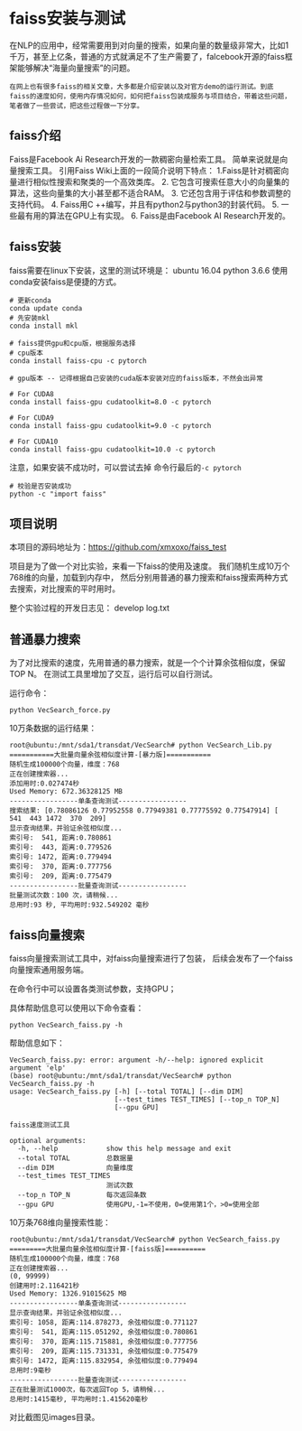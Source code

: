 # faiss安装与测试

在NLP的应用中，经常需要用到对向量的搜索，如果向量的数量级非常大，比如1千万，甚至上亿条，普通的方式就满足不了生产需要了，falcebook开源的faiss框架能够解决“海量向量搜索”的问题。
    
    在网上也有很多faiss的相关文章，大多都是介绍安装以及对官方demo的运行测试。到底faiss的速度如何，使用内存情况如何，如何把faiss包装成服务与项目结合，带着这些问题，笔者做了一些尝试，把这些过程做一下分享。

## faiss介绍
Faiss是Facebook Ai Research开发的一款稠密向量检索工具。
简单来说就是向量搜索工具。
引用Faiss Wiki上面的一段简介说明下特点：
1.Faiss是针对稠密向量进行相似性搜索和聚类的一个高效类库。
2. 它包含可搜索任意大小的向量集的算法，这些向量集的大小甚至都不适合RAM。
3. 它还包含用于评估和参数调整的支持代码。
4. Faiss用C ++编写，并且有python2与python3的封装代码。
5. 一些最有用的算法在GPU上有实现。
6. Faiss是由Facebook AI Research开发的。

## faiss安装
faiss需要在linux下安装，这里的测试环境是：
ubuntu 16.04
python 3.6.6
使用conda安装faiss是便捷的方式。
```
# 更新conda
conda update conda
# 先安装mkl
conda install mkl

# faiss提供gpu和cpu版，根据服务选择
# cpu版本
conda install faiss-cpu -c pytorch

# gpu版本 -- 记得根据自己安装的cuda版本安装对应的faiss版本，不然会出异常

# For CUDA8
conda install faiss-gpu cudatoolkit=8.0 -c pytorch 

# For CUDA9
conda install faiss-gpu cudatoolkit=9.0 -c pytorch 

# For CUDA10
conda install faiss-gpu cudatoolkit=10.0 -c pytorch 
```
注意，如果安装不成功时，可以尝试去掉 命令行最后的`-c pytorch`
```
# 校验是否安装成功
python -c "import faiss"
```
## 项目说明
本项目的源码地址为：https://github.com/xmxoxo/faiss_test

项目是为了做一个对比实验，来看一下faiss的使用及速度。
我们随机生成10万个768维的向量，加载到内存中，
然后分别用普通的暴力搜索和faiss搜索两种方式去搜索，对比搜索的平时用时。

整个实验过程的开发日志见： develop log.txt


## 普通暴力搜索
为了对比搜索的速度，先用普通的暴力搜索，就是一个个计算余弦相似度，保留TOP N。
在测试工具里增加了交互，运行后可以自行测试。

运行命令：
```
python VecSearch_force.py
```

10万条数据的运行结果：
```
root@ubuntu:/mnt/sda1/transdat/VecSearch# python VecSearch_Lib.py
===========大批量向量余弦相似度计算-[暴力版]===========
随机生成100000个向量，维度：768
正在创建搜索器...
添加用时:0.027474秒
Used Memory: 672.36328125 MB
-----------------单条查询测试-----------------
搜索结果: [0.78086126 0.77952558 0.77949381 0.77775592 0.77547914] [ 541  443 1472  370  209]
显示查询结果，并验证余弦相似度...
索引号:  541, 距离:0.780861
索引号:  443, 距离:0.779526
索引号: 1472, 距离:0.779494
索引号:  370, 距离:0.777756
索引号:  209, 距离:0.775479
-----------------批量查询测试-----------------
批量测试次数：100 次，请稍候...
总用时:93 秒, 平均用时:932.549202 毫秒
```

## faiss向量搜索

faiss向量搜索测试工具中，对faiss向量搜索进行了包装，
后续会发布了一个faiss向量搜索通用服务端。

在命令行中可以设置各类测试参数，支持GPU；

具体帮助信息可以使用以下命令查看：
```
python VecSearch_faiss.py -h
```

帮助信息如下：
```
VecSearch_faiss.py: error: argument -h/--help: ignored explicit argument 'elp'
(base) root@ubuntu:/mnt/sda1/transdat/VecSearch# python VecSearch_faiss.py -h
usage: VecSearch_faiss.py [-h] [--total TOTAL] [--dim DIM]
                          [--test_times TEST_TIMES] [--top_n TOP_N]
                          [--gpu GPU]

faiss速度测试工具

optional arguments:
  -h, --help            show this help message and exit
  --total TOTAL         总数据量
  --dim DIM             向量维度
  --test_times TEST_TIMES
                        测试次数
  --top_n TOP_N         每次返回条数
  --gpu GPU             使用GPU,-1=不使用，0=使用第1个，>0=使用全部

```

10万条768维向量搜索性能：

```
root@ubuntu:/mnt/sda1/transdat/VecSearch# python VecSearch_faiss.py
=========大批量向量余弦相似度计算-[faiss版]==========
随机生成100000个向量，维度：768
正在创建搜索器...
(0, 99999)
创建用时:2.116421秒
Used Memory: 1326.91015625 MB
-----------------单条查询测试-----------------
显示查询结果，并验证余弦相似度...
索引号: 1058, 距离:114.878273, 余弦相似度:0.771127
索引号:  541, 距离:115.051292, 余弦相似度:0.780861
索引号:  370, 距离:115.715881, 余弦相似度:0.777756
索引号:  209, 距离:115.731331, 余弦相似度:0.775479
索引号: 1472, 距离:115.832954, 余弦相似度:0.779494
总用时:9毫秒
-----------------批量查询测试-----------------
正在批量测试1000次，每次返回Top 5，请稍候...
总用时:1415毫秒, 平均用时:1.415620毫秒

```

对比截图见images目录。

